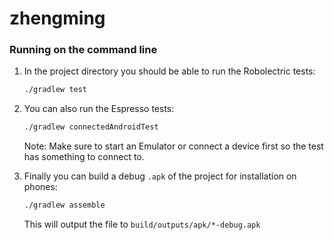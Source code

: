 zhengming
==========

### Running on the command line

1. In the project directory you should be able to run the Robolectric tests:
    ```bash
    ./gradlew test
    ```

1. You can also run the Espresso tests:
    ```bash
    ./gradlew connectedAndroidTest
    ```
    Note: Make sure to start an Emulator or connect a device first so the test has something to connect to.

1. Finally you can build a debug `.apk` of the project for installation on phones:
    ```bash
    ./gradlew assemble
    ```
    This will output the file to `build/outputs/apk/*-debug.apk`